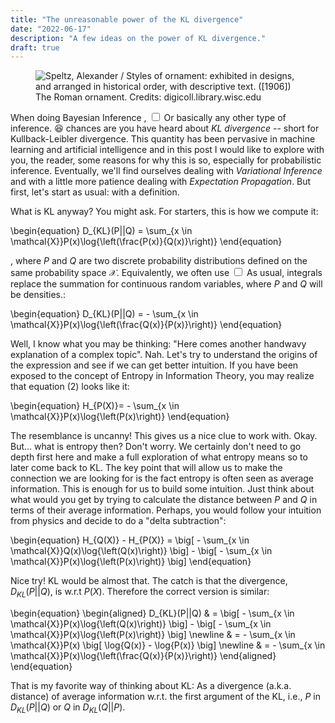 ```yaml
---
title: "The unreasonable power of the KL divergence"
date: "2022-06-17"
description: "A few ideas on the power of KL divergence."
draft: true
---
```


<p class=textornament>
    
</p>

<figure style="float: center;" class=ornament-left>
    <img src="/ornaments/roman-ornament.png" title="Speltz, Alexander / Styles of ornament: exhibited in designs, and arranged in historical order, with descriptive text. ([1906]) The Roman ornament. Credits: digicoll.library.wisc.edu"/>
</figure>

<span class="newthought">When doing Bayesian Inference</span>
<span><label for="sn-1" class="margin-toggle sidenote-number">
</span>,
<input type="checkbox" id="sn-1" class="margin-toggle"/>
<span class="sidenote">Or basically any other type of inference. 😆</span>
chances are you have heard about <em>KL divergence</em> -- short for Kullback-Leibler divergence.
This quantity has been pervasive in machine learning and artificial intelligence and in this post I would like to explore with you, the reader, some reasons for why this is so, especially for probabilistic inference. Eventually, we'll find ourselves dealing with <em>Variational Inference</em> and with a little more patience dealing with <em>Expectation Propagation</em>. But first, let's start as usual: with a definition.

What is KL anyway? You might ask. For starters, this is how we compute it:

\begin{equation}
D_{KL}(P||Q) = \sum_{x \in \mathcal{X}}P(x)\log{\left(\frac{P(x)}{Q(x)}\right)}
\end{equation}

, where $P$ and $Q$ are two discrete probability distributions defined on the same probability space $\mathcal{X}$. Equivalently, we often use<span><label for="sn-2" class="margin-toggle sidenote-number">
</span>
<input type="checkbox" id="sn-2" class="margin-toggle"/>
<span class="sidenote">As usual, integrals replace the summation for continuous random variables, where $P$ and $Q$ will be densities.</span>:

\begin{equation}
D_{KL}(P||Q) = - \sum_{x \in \mathcal{X}}P(x)\log{\left(\frac{Q(x)}{P(x)}\right)}
\end{equation}

Well, I know what you may be thinking: "Here comes another handwavy explanation of a complex topic". Nah. Let's try to understand the origins of the expression and see if we can get better intuition. If you have been exposed to the concept of Entropy in Information Theory, you may realize that equation (2) looks like it:

\begin{equation}
H_{P(X)}= - \sum_{x \in \mathcal{X}}P(x)\log{\left(P(x)\right)}
\end{equation}

The resemblance is uncanny! This gives us a nice clue to work with. Okay. But... what is entropy then? Don't worry. We certainly don't need to go depth first here and make a full exploration of what entropy means so to later come back to KL. The key point that will allow us to make the connection we are looking for is the fact entropy is often seen as average information. This is enough for us to build some intuition. Just think about what would you get by trying to calculate the distance between $P$ and $Q$ in terms of their average information. Perhaps, you would follow your intuition from physics and decide to do a "delta subtraction":

\begin{equation}
H_{Q(X)} - H_{P(X)} =  \big[ - \sum_{x \in \mathcal{X}}Q(x)\log{\left(Q(x)\right)} \big] - \big[ - \sum_{x \in \mathcal{X}}P(x)\log{\left(P(x)\right)} \big]
\end{equation}

Nice try! KL would be almost that. The catch is that the divergence, $D_{KL}(P||Q)$, is w.r.t $P(X)$. Therefore the correct version is similar:

\begin{equation}
\begin{aligned}
D_{KL}(P||Q) & =  \big[ - \sum_{x \in \mathcal{X}}P(x)\log{\left(Q(x)\right)} \big] - \big[ - \sum_{x \in \mathcal{X}}P(x)\log{\left(P(x)\right)} \big] \newline
& = - \sum_{x \in \mathcal{X}}P(x) \big[ \log{Q(x)} - \log{P(x)} \big] \newline
& = - \sum_{x \in \mathcal{X}}P(x)\log{\left(\frac{Q(x)}{P(x)}\right)}
\end{aligned}
\end{equation}

That is my favorite way of thinking about KL: As a divergence (a.k.a. distance) of average information w.r.t. the first argument of the KL, i.e., $P$ in $D_{KL}(P||Q)$ or $Q$ in $D_{KL}(Q||P)$. 
